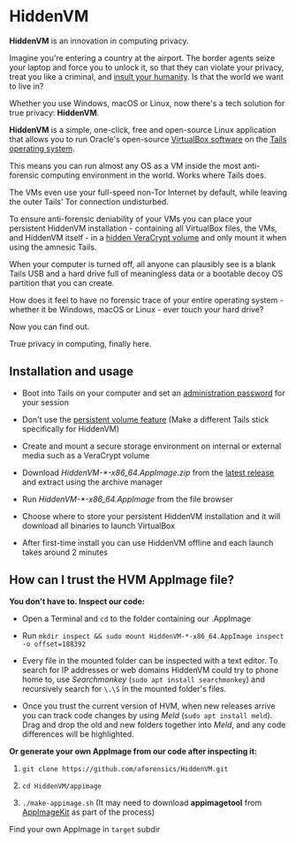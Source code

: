 # HiddenVM

**HiddenVM** is an innovation in computing privacy.

Imagine you're entering a country at the airport. The border agents seize your laptop and force you to unlock it, so that they can violate your privacy, treat you like a criminal, and [insult your humanity](https://www.reddit.com/r/privacy/comments/epblc8/australian_border_employee_hands_phone_back_to/). Is that the world we want to live in?

Whether you use Windows, macOS or Linux, now there's a tech solution for true privacy: **HiddenVM**.

**HiddenVM** is a simple, one-click, free and open-source Linux application that allows you to run Oracle's open-source [VirtualBox software](https://virtualbox.org) on the [Tails operating system](https://tails.boum.org).

This means you can run almost any OS as a VM inside the most anti-forensic computing environment in the world. Works where Tails does.

The VMs even use your full-speed non-Tor Internet by default, while leaving the outer Tails' Tor connection undisturbed.

To ensure anti-forensic deniability of your VMs you can place your persistent HiddenVM installation - containing all VirtualBox files, the VMs, and HiddenVM itself - in a [hidden VeraCrypt volume](https://www.veracrypt.fr/en/Hidden%20Volume.html) and only mount it when using the amnesic Tails.

When your computer is turned off, all anyone can plausibly see is a blank Tails USB and a hard drive full of meaningless data or a bootable decoy OS partition that you can create.

How does it feel to have no forensic trace of your entire operating system - whether it be Windows, macOS or Linux - ever touch your hard drive?

Now you can find out.

True privacy in computing, finally here.
## Installation and usage

- Boot into Tails on your computer and set an [administration password](https://tails.boum.org/doc/first_steps/startup_options/administration_password/index.en.html) for your session

- Don't use the [persistent volume feature](https://tails.boum.org/doc/first_steps/persistence/index.en.html) (Make a different Tails stick specifically for HiddenVM)

- Create and mount a secure storage environment on internal or external media such as a VeraCrypt volume

- Download *HiddenVM-\*-x86_64.AppImage.zip* from the [latest release](https://github.com/aforensics/HiddenVM/releases) and extract using the archive manager

- Run *HiddenVM-\*-x86_64.AppImage* from the file browser

- Choose where to store your persistent HiddenVM installation and it will download all binaries to launch VirtualBox

- After first-time install you can use HiddenVM offline and each launch takes around 2 minutes

## How can I trust the HVM AppImage file?

**You don't have to. Inspect our code:**

- Open a Terminal and `cd` to the folder containing our .AppImage

- Run `mkdir inspect && sudo mount HiddenVM-*-x86_64.AppImage inspect -o offset=188392`

- Every file in the mounted folder can be inspected with a text editor. To search for IP addresses or web domains HiddenVM could try to phone home to, use *Searchmonkey* (`sudo apt install searchmonkey`) and recursively search for `\.\S` in the mounted folder's files.

- Once you trust the current version of HVM, when new releases arrive you can track code changes by using *Meld* (`sudo apt install meld`). Drag and drop the old and new folders together into *Meld*, and any code differences will be highlighted.

**Or generate your own AppImage from our code after inspecting it:**

1. `git clone https://github.com/aforensics/HiddenVM.git`

2. `cd HiddenVM/appimage`

3. `./make-appimage.sh` (It may need to download **appimagetool** from [AppImageKit](https://github.com/AppImage/AppImageKit) as part of the process)

Find your own AppImage in `target` subdir






